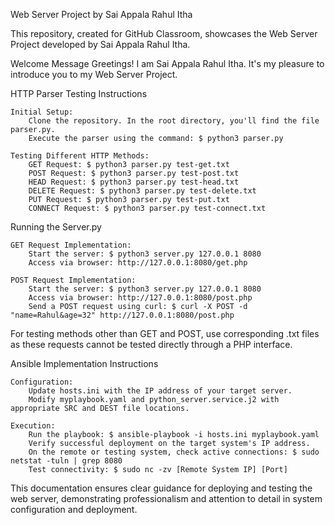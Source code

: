 Web Server Project by Sai Appala Rahul Itha

This repository, created for GitHub Classroom, showcases the Web Server Project developed by Sai Appala Rahul Itha.

Welcome Message
Greetings! I am Sai Appala Rahul Itha. It's my pleasure to introduce you to my Web Server Project.

HTTP Parser Testing Instructions

    Initial Setup:
        Clone the repository. In the root directory, you'll find the file parser.py.
        Execute the parser using the command: $ python3 parser.py

    Testing Different HTTP Methods:
        GET Request: $ python3 parser.py test-get.txt
        POST Request: $ python3 parser.py test-post.txt
        HEAD Request: $ python3 parser.py test-head.txt
        DELETE Request: $ python3 parser.py test-delete.txt
        PUT Request: $ python3 parser.py test-put.txt
        CONNECT Request: $ python3 parser.py test-connect.txt

Running the Server.py

    GET Request Implementation:
        Start the server: $ python3 server.py 127.0.0.1 8080
        Access via browser: http://127.0.0.1:8080/get.php

    POST Request Implementation:
        Start the server: $ python3 server.py 127.0.0.1 8080
        Access via browser: http://127.0.0.1:8080/post.php
        Send a POST request using curl: $ curl -X POST -d "name=Rahul&age=32" http://127.0.0.1:8080/post.php

For testing methods other than GET and POST, use corresponding .txt files as these requests cannot be tested directly through a PHP interface.

Ansible Implementation Instructions

    Configuration:
        Update hosts.ini with the IP address of your target server.
        Modify myplaybook.yaml and python_server.service.j2 with appropriate SRC and DEST file locations.

    Execution:
        Run the playbook: $ ansible-playbook -i hosts.ini myplaybook.yaml
        Verify successful deployment on the target system's IP address.
        On the remote or testing system, check active connections: $ sudo netstat -tuln | grep 8080
        Test connectivity: $ sudo nc -zv [Remote System IP] [Port]

This documentation ensures clear guidance for deploying and testing the web server, demonstrating professionalism and attention to detail in system configuration and deployment.
